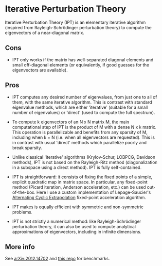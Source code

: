 # Iterative Perturbation Theory

Iterative Perturbation Theory (IPT) is an elementary iterative algorithm (inspired from Rayleigh-Schrödinger perturbation theory) to compute the eigenvectors of a near-diagonal matrix. 

## Cons

- IPT only works if the matrix has well-separated diagonal elements and small off-diagonal elements (or equivalently, if good guesses for the eigenvectors are available).

## Pros

- IPT computes any desired number of eigenvalues, from just one to all of them, with the same iterative algorithm. This is contrast with standard eigenvalue methods, which are either 'iterative' (suitable for a small number of eigenvalues) or 'direct' (used to compute the full spectrum). 

- To compute k eigenvectors of an N x N matrix M, the main computational step of IPT is the product of M with a dense N x k matrix. This operation is parallelizable and benefits from any sparsity of M, including when k = N (i.e. when all eigenvectors are requested). This is in contrast with usual 'direct' methods which parallelize poorly and break sparsity.

- Unlike classical 'iterative' algorithms (Krylov-Schur, LOBPCG, Davidson methods), IPT is not based on the Rayleigh-Ritz method (diagonalization in a subspace using a direct method). IPT is fully self-contained. 

- IPT is straightforward: it consists of fixing the fixed points of a simple, explicit quadratic map in matrix space. In particular, any fixed-point method (Picard iteration, Anderson acceleration, etc.) can be used out-of-the-box. Here I use a custom implementation of Lepage-Saucier's [Alternating Cyclic Extrapolation](https://arxiv.org/abs/2104.04974) fixed-point acceleration algorithm. 

- IPT makes is equally efficient with symmetric and non-symmetric problems. 

- IPT is not strictly a numerical method: like Rayleigh-Schrödinger perturbation theory, it can also be used to compute analytical approximations of eigenvectors, including in infinite dimensions. 

## More info

See [arXiv:2012.14702](https://arxiv.org/abs/2012.14702) and [this repo](https://github.com/msmerlak/IPT-SIMAX) for benchmarks.  